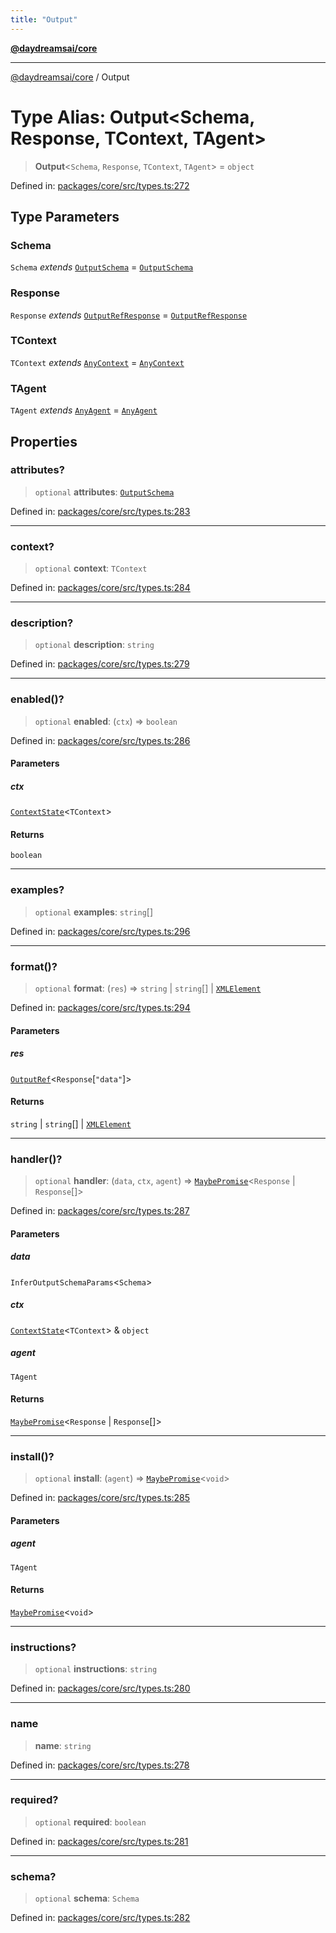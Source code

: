 ```yaml
---
title: "Output"
---
```


[**@daydreamsai/core**](./api-reference.md)

***

[@daydreamsai/core](./api-reference.md) / Output

# Type Alias: Output\<Schema, Response, TContext, TAgent\>

> **Output**\<`Schema`, `Response`, `TContext`, `TAgent`\> = `object`

Defined in: [packages/core/src/types.ts:272](https://github.com/dojoengine/daydreams/blob/612e9304717c546d301f9cac8c204de734cac957/packages/core/src/types.ts#L272)

## Type Parameters

### Schema

`Schema` *extends* [`OutputSchema`](./OutputSchema.md) = [`OutputSchema`](./OutputSchema.md)

### Response

`Response` *extends* [`OutputRefResponse`](./OutputRefResponse.md) = [`OutputRefResponse`](./OutputRefResponse.md)

### TContext

`TContext` *extends* [`AnyContext`](./AnyContext.md) = [`AnyContext`](./AnyContext.md)

### TAgent

`TAgent` *extends* [`AnyAgent`](./AnyAgent.md) = [`AnyAgent`](./AnyAgent.md)

## Properties

### attributes?

> `optional` **attributes**: [`OutputSchema`](./OutputSchema.md)

Defined in: [packages/core/src/types.ts:283](https://github.com/dojoengine/daydreams/blob/612e9304717c546d301f9cac8c204de734cac957/packages/core/src/types.ts#L283)

***

### context?

> `optional` **context**: `TContext`

Defined in: [packages/core/src/types.ts:284](https://github.com/dojoengine/daydreams/blob/612e9304717c546d301f9cac8c204de734cac957/packages/core/src/types.ts#L284)

***

### description?

> `optional` **description**: `string`

Defined in: [packages/core/src/types.ts:279](https://github.com/dojoengine/daydreams/blob/612e9304717c546d301f9cac8c204de734cac957/packages/core/src/types.ts#L279)

***

### enabled()?

> `optional` **enabled**: (`ctx`) => `boolean`

Defined in: [packages/core/src/types.ts:286](https://github.com/dojoengine/daydreams/blob/612e9304717c546d301f9cac8c204de734cac957/packages/core/src/types.ts#L286)

#### Parameters

##### ctx

[`ContextState`](./ContextState.md)\<`TContext`\>

#### Returns

`boolean`

***

### examples?

> `optional` **examples**: `string`[]

Defined in: [packages/core/src/types.ts:296](https://github.com/dojoengine/daydreams/blob/612e9304717c546d301f9cac8c204de734cac957/packages/core/src/types.ts#L296)

***

### format()?

> `optional` **format**: (`res`) => `string` \| `string`[] \| [`XMLElement`](./XMLElement.md)

Defined in: [packages/core/src/types.ts:294](https://github.com/dojoengine/daydreams/blob/612e9304717c546d301f9cac8c204de734cac957/packages/core/src/types.ts#L294)

#### Parameters

##### res

[`OutputRef`](./OutputRef.md)\<`Response`\[`"data"`\]\>

#### Returns

`string` \| `string`[] \| [`XMLElement`](./XMLElement.md)

***

### handler()?

> `optional` **handler**: (`data`, `ctx`, `agent`) => [`MaybePromise`](./MaybePromise.md)\<`Response` \| `Response`[]\>

Defined in: [packages/core/src/types.ts:287](https://github.com/dojoengine/daydreams/blob/612e9304717c546d301f9cac8c204de734cac957/packages/core/src/types.ts#L287)

#### Parameters

##### data

`InferOutputSchemaParams`\<`Schema`\>

##### ctx

[`ContextState`](./ContextState.md)\<`TContext`\> & `object`

##### agent

`TAgent`

#### Returns

[`MaybePromise`](./MaybePromise.md)\<`Response` \| `Response`[]\>

***

### install()?

> `optional` **install**: (`agent`) => [`MaybePromise`](./MaybePromise.md)\<`void`\>

Defined in: [packages/core/src/types.ts:285](https://github.com/dojoengine/daydreams/blob/612e9304717c546d301f9cac8c204de734cac957/packages/core/src/types.ts#L285)

#### Parameters

##### agent

`TAgent`

#### Returns

[`MaybePromise`](./MaybePromise.md)\<`void`\>

***

### instructions?

> `optional` **instructions**: `string`

Defined in: [packages/core/src/types.ts:280](https://github.com/dojoengine/daydreams/blob/612e9304717c546d301f9cac8c204de734cac957/packages/core/src/types.ts#L280)

***

### name

> **name**: `string`

Defined in: [packages/core/src/types.ts:278](https://github.com/dojoengine/daydreams/blob/612e9304717c546d301f9cac8c204de734cac957/packages/core/src/types.ts#L278)

***

### required?

> `optional` **required**: `boolean`

Defined in: [packages/core/src/types.ts:281](https://github.com/dojoengine/daydreams/blob/612e9304717c546d301f9cac8c204de734cac957/packages/core/src/types.ts#L281)

***

### schema?

> `optional` **schema**: `Schema`

Defined in: [packages/core/src/types.ts:282](https://github.com/dojoengine/daydreams/blob/612e9304717c546d301f9cac8c204de734cac957/packages/core/src/types.ts#L282)

